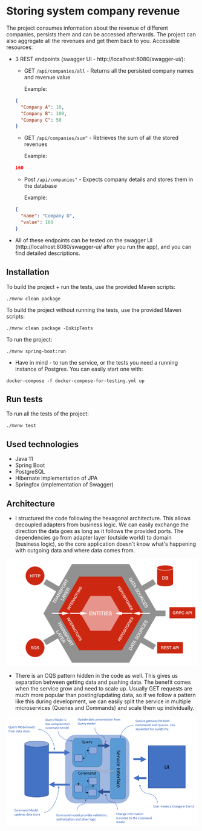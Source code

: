 # Storing system company revenue

The project consumes information about the revenue of different companies, persists them and can be accessed afterwards.
The project can also aggregate all the revenues and get them back to you.
Accessible resources:

* 3 REST endpoints (swagger UI - http://localhost:8080/swagger-ui/):
    * GET `/api/companies/all` - Returns all the persisted company names and revenue value
      
      Example:

    ```json
    {
      "Company A": 10,
      "Company B": 100,
      "Company C": 50
    }
    ```
    * GET `/api/companies/sum"` - Retrieves the sum of all the stored revenues
      
      Example:
    ```json
    160
    ```
    * Post `/api/companies"` - Expects company details and stores them in the database

      Example:
    ```json
    {
      "name": "Company D",
      "value": 100
    }
    ```

* All of these endpoints can be tested on the swagger UI (http://localhost:8080/swagger-ui/ after you run the app), and you can find detailed descriptions.


## Installation

To build the project + run the tests, use the provided Maven scripts:
```   
./mvnw clean package
```
To build the project without running the tests, use the provided Maven scripts:
```   
./mvnw clean package -DskipTests
```
To run the project:
```
./mvnw spring-boot:run
```

* Have in mind - to run the service, or the tests you need a running instance of Postgres. You can easily start one with:
```
docker-compose -f docker-compose-for-testing.yml up
```

## Run tests

To run all the tests of the project:
```
./mvnw test
```

## Used technologies

* Java 11
* Spring Boot
* PostgreSQL
* Hibernate implementation of JPA
* Springfox (implementation of Swagger)


## Architecture
* I structured the code following the hexagonal architecture. This allows decoupled adapters from business logic. We can easily exchange the direction the data goes as long as it follows the provided ports.
The dependencies go from adapter layer (outside world) to domain (business logic), so the core application doesn't know what's happening with outgoing data and where data comes from.

![img_1.png](img_1.png)
  


* There is an CQS pattern hidden in the code as well. This gives us separation between getting data and pushing data. The benefit comes when the service grow and need to scale up. Usually GET requests are much more popular than posting/updating data, so if we follow a pattern like this during development, we can easily split the service in multiple microservices (Queries and Commands) and scale them up individually.

![img.png](img.png)